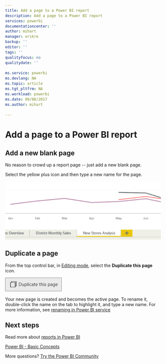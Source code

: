 ```yaml
---
title: Add a page to a Power BI report
description: Add a page to a Power BI report
services: powerbi
documentationcenter: ''
author: mihart
manager: erikre
backup: ''
editor: ''
tags: ''
qualityfocus: no
qualitydate: ''

ms.service: powerbi
ms.devlang: NA
ms.topic: article
ms.tgt_pltfrm: NA
ms.workload: powerbi
ms.date: 09/08/2017
ms.author: mihart

---
```

# Add a page to a Power BI report
## Add a new blank page
No reason to crowd up a report page -- just add a new blank page.

Select the yellow plus icon and then type a new name for the page.  

![](media/powerbi-service-add-a-page-to-a-report/reorderPages2.gif)

## Duplicate a page
From the top control bar, in [Editing mode](powerbi-service-interact-with-a-report-in-editing-view.md), select the **Duplicate this page** icon.

![](media/powerbi-service-add-a-page-to-a-report/PBI_duplicate.png)

Your new page is created and becomes the active page. To rename it, double-click the name on the tab to highlight it, and type a new name.  For more information, see [renaming in Power BI service](powerbi-service-rename.md)

## Next steps
Read more about [reports in Power BI](powerbi-service-reports.md)

[Power BI - Basic Concepts](powerbi-service-basic-concepts.md)

More questions? [Try the Power BI Community](http://community.powerbi.com/)

